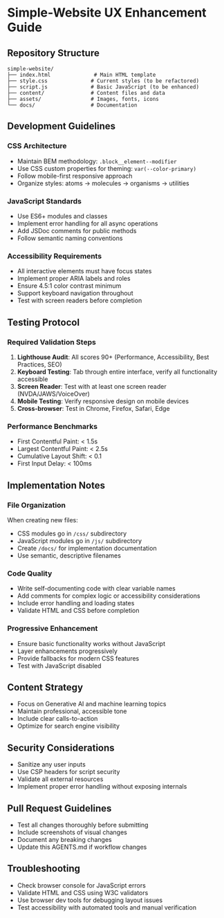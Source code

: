 # Simple-Website UX Enhancement Guide

## Repository Structure
```
simple-website/
├── index.html              # Main HTML template
├── style.css              # Current styles (to be refactored)
├── script.js              # Basic JavaScript (to be enhanced)
├── content/               # Content files and data
├── assets/                # Images, fonts, icons
└── docs/                  # Documentation
```

## Development Guidelines

### CSS Architecture
- Maintain BEM methodology: `.block__element--modifier`
- Use CSS custom properties for theming: `var(--color-primary)`
- Follow mobile-first responsive approach
- Organize styles: atoms → molecules → organisms → utilities

### JavaScript Standards
- Use ES6+ modules and classes
- Implement error handling for all async operations
- Add JSDoc comments for public methods
- Follow semantic naming conventions

### Accessibility Requirements
- All interactive elements must have focus states
- Implement proper ARIA labels and roles
- Ensure 4.5:1 color contrast minimum
- Support keyboard navigation throughout
- Test with screen readers before completion

## Testing Protocol

### Required Validation Steps
1. **Lighthouse Audit**: All scores 90+ (Performance, Accessibility, Best Practices, SEO)
2. **Keyboard Testing**: Tab through entire interface, verify all functionality accessible
3. **Screen Reader**: Test with at least one screen reader (NVDA/JAWS/VoiceOver)
4. **Mobile Testing**: Verify responsive design on mobile devices
5. **Cross-browser**: Test in Chrome, Firefox, Safari, Edge

### Performance Benchmarks
- First Contentful Paint: < 1.5s
- Largest Contentful Paint: < 2.5s
- Cumulative Layout Shift: < 0.1
- First Input Delay: < 100ms

## Implementation Notes

### File Organization
When creating new files:
- CSS modules go in `/css/` subdirectory
- JavaScript modules go in `/js/` subdirectory  
- Create `/docs/` for implementation documentation
- Use semantic, descriptive filenames

### Code Quality
- Write self-documenting code with clear variable names
- Add comments for complex logic or accessibility considerations
- Include error handling and loading states
- Validate HTML and CSS before completion

### Progressive Enhancement
- Ensure basic functionality works without JavaScript
- Layer enhancements progressively
- Provide fallbacks for modern CSS features
- Test with JavaScript disabled

## Content Strategy
- Focus on Generative AI and machine learning topics
- Maintain professional, accessible tone
- Include clear calls-to-action
- Optimize for search engine visibility

## Security Considerations
- Sanitize any user inputs
- Use CSP headers for script security
- Validate all external resources
- Implement proper error handling without exposing internals

## Pull Request Guidelines
- Test all changes thoroughly before submitting
- Include screenshots of visual changes
- Document any breaking changes
- Update this AGENTS.md if workflow changes

## Troubleshooting
- Check browser console for JavaScript errors
- Validate HTML and CSS using W3C validators
- Use browser dev tools for debugging layout issues
- Test accessibility with automated tools and manual verification
